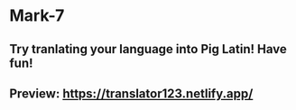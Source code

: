 # Mark-7
## Try tranlating your language into Pig Latin! Have fun!
## Preview: https://translator123.netlify.app/
